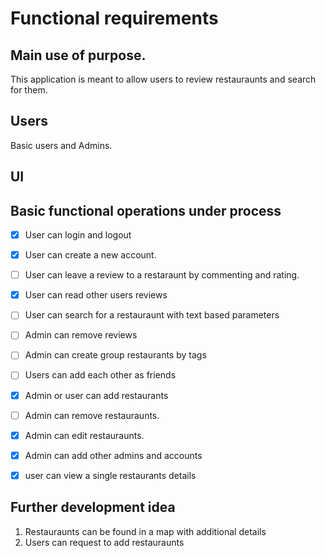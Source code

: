 # Functional requirements

## Main use of purpose.

This application is meant to allow users to review restauraunts and search for them. 

## Users

Basic users and Admins.

## UI



##  Basic functional operations under process
  - [x] User can login and logout
  - [x] User can create a new account.
  - [ ] User can leave a review to a restaraunt by commenting and rating.
  - [x] User can read other users reviews
  - [ ] User can search for a restauraunt with text based parameters
  - [ ] Admin can remove reviews
  - [ ] Admin can create group restaurants by tags
  - [ ] Users can add each other as friends
  - [x] Admin or user can add restaurants
  - [ ] Admin can remove restauraunts.
  - [x] Admin can edit restauraunts.
  - [x] Admin can add other admins and accounts
  - [x] user can view a single restaurants details

 

## Further development idea
 1. Restauraunts can be found in a map with additional details
 2. Users can request to add restauraunts

